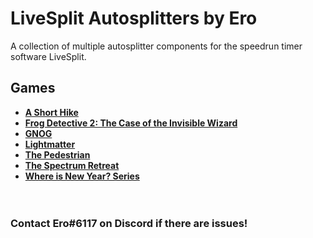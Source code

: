 # LiveSplit Autosplitters by Ero
A collection of multiple autosplitter components for the speedrun timer software LiveSplit.

## Games
* **[A Short Hike](https://github.com/just-ero/LiveSplit-Autosplitters/blob/master/A%20Short%20Hike/README.md)**  
* **[Frog Detective 2: The Case of the Invisible Wizard](https://github.com/just-ero/LiveSplit-Autosplitters/tree/master/Frog%20Detective%202/README.md)**  
* **[GNOG](https://github.com/just-ero/LiveSplit-Autosplitters/tree/master/GNOG/README.md)**  
* **[Lightmatter](https://github.com/just-ero/LiveSplit-Autosplitters/tree/master/Lightmatter/README.md)**  
* **[The Pedestrian](https://github.com/just-ero/LiveSplit-Autosplitters/blob/master/The%20Pedestrian/README.md)**
* **[The Spectrum Retreat](https://github.com/just-ero/LiveSplit-Autosplitters/blob/master/The%20Spectrum%20Retreat/README.md)**  
* **[Where is New Year? Series](https://github.com/just-ero/LiveSplit-Autosplitters/blob/master/Where%20is%20New%20Year%3F/README.md)**  
​  
​
### Contact Ero#6117 on Discord if there are issues!
